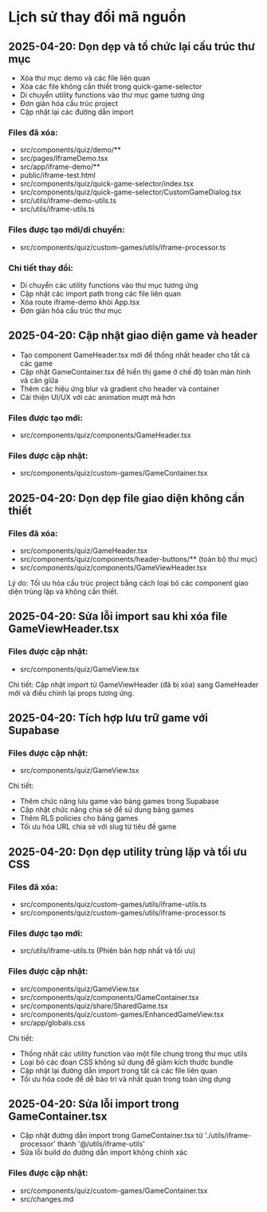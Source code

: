 # Lịch sử thay đổi mã nguồn

## 2025-04-20: Dọn dẹp và tổ chức lại cấu trúc thư mục
- Xóa thư mục demo và các file liên quan 
- Xóa các file không cần thiết trong quick-game-selector
- Di chuyển utility functions vào thư mục game tương ứng
- Đơn giản hóa cấu trúc project
- Cập nhật lại các đường dẫn import

### Files đã xóa:
- src/components/quiz/demo/**
- src/pages/IframeDemo.tsx
- src/app/iframe-demo/**
- public/iframe-test.html
- src/components/quiz/quick-game-selector/index.tsx
- src/components/quiz/quick-game-selector/CustomGameDialog.tsx
- src/utils/iframe-demo-utils.ts
- src/utils/iframe-utils.ts

### Files được tạo mới/di chuyển:
- src/components/quiz/custom-games/utils/iframe-processor.ts

### Chi tiết thay đổi:
- Di chuyển các utility functions vào thư mục tương ứng
- Cập nhật các import path trong các file liên quan
- Xóa route iframe-demo khỏi App.tsx
- Đơn giản hóa cấu trúc thư mục

## 2025-04-20: Cập nhật giao diện game và header
- Tạo component GameHeader.tsx mới để thống nhất header cho tất cả các game
- Cập nhật GameContainer.tsx để hiển thị game ở chế độ toàn màn hình và căn giữa
- Thêm các hiệu ứng blur và gradient cho header và container
- Cải thiện UI/UX với các animation mượt mà hơn

### Files được tạo mới:
- src/components/quiz/components/GameHeader.tsx

### Files được cập nhật:
- src/components/quiz/custom-games/GameContainer.tsx

## 2025-04-20: Dọn dẹp file giao diện không cần thiết

### Files đã xóa:
- src/components/quiz/GameHeader.tsx  
- src/components/quiz/components/header-buttons/** (toàn bộ thư mục)
- src/components/quiz/components/GameViewHeader.tsx

Lý do: Tối ưu hóa cấu trúc project bằng cách loại bỏ các component giao diện trùng lặp và không cần thiết.

## 2025-04-20: Sửa lỗi import sau khi xóa file GameViewHeader.tsx

### Files được cập nhật:
- src/components/quiz/GameView.tsx

Chi tiết: Cập nhật import từ GameViewHeader (đã bị xóa) sang GameHeader mới và điều chỉnh lại props tương ứng.

## 2025-04-20: Tích hợp lưu trữ game với Supabase

### Files được cập nhật:
- src/components/quiz/GameView.tsx

Chi tiết:
- Thêm chức năng lưu game vào bảng games trong Supabase
- Cập nhật chức năng chia sẻ để sử dụng bảng games
- Thêm RLS policies cho bảng games
- Tối ưu hóa URL chia sẻ với slug từ tiêu đề game

## 2025-04-20: Dọn dẹp utility trùng lặp và tối ưu CSS

### Files đã xóa:
- src/components/quiz/custom-games/utils/iframe-utils.ts
- src/components/quiz/custom-games/utils/iframe-processor.ts

### Files được tạo mới:
- src/utils/iframe-utils.ts (Phiên bản hợp nhất và tối ưu)

### Files được cập nhật:
- src/components/quiz/GameView.tsx
- src/components/quiz/components/GameContainer.tsx
- src/components/quiz/share/SharedGame.tsx
- src/components/quiz/custom-games/EnhancedGameView.tsx
- src/app/globals.css

Chi tiết:
- Thống nhất các utility function vào một file chung trong thư mục utils
- Loại bỏ các đoạn CSS không sử dụng để giảm kích thước bundle
- Cập nhật lại đường dẫn import trong tất cả các file liên quan
- Tối ưu hóa code để dễ bảo trì và nhất quán trong toàn ứng dụng

## 2025-04-20: Sửa lỗi import trong GameContainer.tsx
- Cập nhật đường dẫn import trong GameContainer.tsx từ './utils/iframe-processor' thành '@/utils/iframe-utils'
- Sửa lỗi build do đường dẫn import không chính xác

### Files được cập nhật:
- src/components/quiz/custom-games/GameContainer.tsx
- src/changes.md

